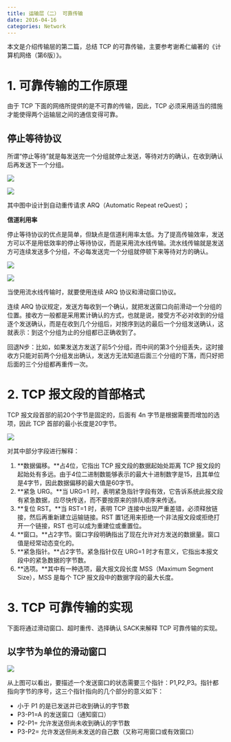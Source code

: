 ```yaml
---
title: 运输层（二） 可靠传输
date: 2016-04-16
categories: Network
---
```


本文是介绍传输层的第二篇，总结 TCP 的可靠传输，主要参考谢希仁编著的《计算机网络（第6版）》。

# 1. 可靠传输的工作原理

由于 TCP 下面的网络所提供的是不可靠的传输，因此，TCP 必须采用适当的措施才能使得两个运输层之间的通信变得可靠。

## 停止等待协议

所谓“停止等待”就是每发送完一个分组就停止发送，等待对方的确认，在收到确认后再发送下一个分组。

![](http://7xrvqe.com1.z0.glb.clouddn.com/16-4-16/26104522.jpg)

![](http://7xrvqe.com1.z0.glb.clouddn.com/16-4-16/33993695.jpg)

其中图中设计到自动重传请求 ARQ（Automatic Repeat reQuest）；

**信道利用率**

停止等待协议的优点是简单，但缺点是信道利用率太低。为了提高传输效率，发送方可以不是用低效率的停止等待协议，而是采用流水线传输。流水线传输就是发送方可连续发送多个分组，不必每发送完一个分组就停顿下来等待对方的确认。

![](http://7xrvqe.com1.z0.glb.clouddn.com/16-4-16/32800060.jpg)

![](http://7xrvqe.com1.z0.glb.clouddn.com/16-4-16/34092170.jpg)

当使用流水线传输时，就要使用连续 ARQ 协议和滑动窗口协议。

连续 ARQ 协议规定，发送方每收到一个确认，就把发送窗口向前滑动一个分组的位置。接收方一般都是采用累计确认的方式，也就是说，接受方不必对收到的分组逐个发送确认，而是在收到几个分组后，对按序到达的最后一个分组发送确认，这就表示：到这个分组为止的分组都已正确收到了。

回退N步：比如，如果发送方发送了前5个分组，而中间的第3个分组丢失，这时接收方只能对前两个分组发出确认，发送方无法知道后面三个分组的下落，而只好把后面的三个分组都再重传一次。

# 2. TCP 报文段的首部格式

TCP 报文段首部的前20个字节是固定的，后面有 4n 字节是根据需要而增加的选项，因此 TCP 首部的最小长度是20字节。

![](http://7xrvqe.com1.z0.glb.clouddn.com/16-4-16/25582356.jpg)

对其中部分字段进行解释：

1. **数据偏移。**占4位，它指出 TCP 报文段的数据起始处距离 TCP 报文段的起始处有多远。由于4位二进制数能够表示的最大十进制数字是15，且其单位是4字节，因此数据偏移的最大值是60字节。
2. **紧急 URG。**当 URG=1 时，表明紧急指针字段有效，它告诉系统此报文段有紧急数据，应尽快传送，而不要按原来的排队顺序来传送。
3. **复位 RST。**当 RST=1 时，表明 TCP 连接中出现严重差错，必须释放链接，然后再重新建立运输链接。RST 置1还用来拒绝一个非法报文段或拒绝打开一个链接，RST 也可以成为重建位或重置位。
4. **窗口。**占2字节。窗口字段明确指出了现在允许对方发送的数据量。窗口值是经常动态变化的。
5. **紧急指针。**占2字节。紧急指针仅在 URG=1 时才有意义，它指出本报文段中的紧急数据的字节数。
6. **选项。**其中有一种选项，最大报文段长度 MSS（Maximum Segment Size），MSS 是每个 TCP 报文段中的数据字段的最大长度。

# 3. TCP 可靠传输的实现

下面将通过滑动窗口、超时重传、选择确认 SACK来解释 TCP 可靠传输的实现。

## 以字节为单位的滑动窗口

![](http://7xrvqe.com1.z0.glb.clouddn.com/16-4-16/29074344.jpg)

从上图可以看出，要描述一个发送窗口的状态需要三个指针：P1,P2,P3。指针都指向字节的序号，这三个指针指向的几个部分的意义如下：

- 小于 P1 的是已发送并已收到确认的字节数
- P3-P1=A 的发送窗口（通知窗口）
- P2-P1= 允许发送但尚未收到确认的字节数
- P3-P2= 允许发送但尚未发送的自己数（又称可用窗口或有效窗口）

